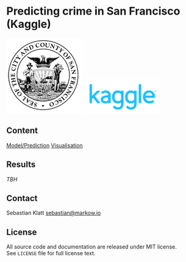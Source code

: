 Predicting crime in San Francisco (Kaggle)
==========================================
![San Francisco](./img/sf.jpg)
![Kaggle](./img/kaggle.png)

Content
-------
[Model/Prediction](predicition.ipynb)
[Visualisation](visualisation.ipynb)

Results
-------
*TBH*

Contact
-------
Sebastian Klatt [sebastian@markow.io](mailto:sebastian@markow.io)

License
-------
All source code and documentation are released under MIT license.  
See `LICENSE` file for full license text.
